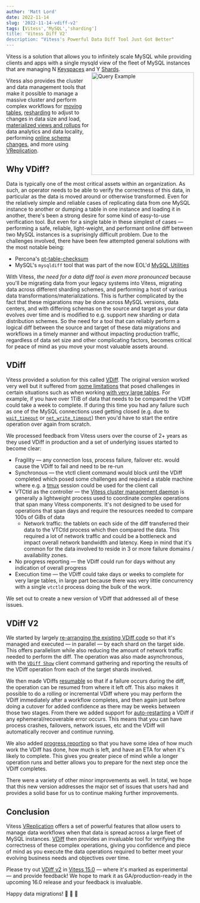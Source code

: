 ```yaml
---
author: 'Matt Lord'
date: 2022-11-14
slug: '2022-11-14-vdiff-v2'
tags: [Vitess','MySQL','sharding']
title: 'Vitess Diff V2'
description: "Vitess's Powerful Data Diff Tool Just Got Better"
---
```


Vitess is a solution that allows you to infinitely scale MySQL while providing clients and apps with a single mysqld
view of the fleet of MySQL instances that are managing N [Keyspaces](https://vitess.io/docs/concepts/keyspace/) and
Y [Shards](https://vitess.io/docs/concepts/shard/).
<a href="/img/VitessQueryExample.png"><img src="/img/VitessQueryExample.png" alt="Query Example" width="275" align="right"/></a>

Vitess also provides the cluster and data management tools that make it possible to manage a massive cluster and
perform complex workflows for [moving tables](https://vitess.io/docs/reference/vreplication/movetables/),
[resharding](https://vitess.io/docs/reference/vreplication/reshard/) to adjust to changes in data size and load,
[materialized views and rollups](https://vitess.io/docs/reference/vreplication/materialize/) for data analytics
and data locality, performing [online schema changes](https://vitess.io/docs/user-guides/schema-changes/managed-online-schema-changes/),
and more using [VReplication](https://vitess.io/docs/16.0/reference/vreplication/vreplication/).

## Why VDiff?

Data is typically one of the most critical assets within an organization. As such, an operator needs to be able to
verify the correctness of this data, in particular as the data is moved around or otherwise transformed. Even for
the relatively simple and reliable cases of replicating data from one MySQL instance to another or dumping a
table in one instance and loading it in another, there's been a strong desire for some kind of easy-to-use
verification tool. But even for a single table in these simplest of cases — performing a safe, reliable,
light-weight, and performant online diff between two MySQL instances is a suprisingly difficult problem. Due to
the challenges involved, there have been few attempted general solutions with the most notable being:
  * Percona's [pt-table-checksum](https://docs.percona.com/percona-toolkit/pt-table-checksum.html)
  * MySQL's `mysqldiff` tool that was part of the now EOL'd [MySQL Utilities](https://downloads.mysql.com/docs/mysql-utilities-1.6-en.pdf)

With Vitess, _the need for a data diff tool is even more pronounced_ because you'll be migrating data from your legacy systems into Vitess, migrating data across different sharding schemes, and performing a host of various data transformations/materializations. This is further complicated by the fact that these migarations may be done across
MySQL versions, data centers, and with differing schemas on the source and target as your data evolves over time and
is modified to e.g. support new sharding or data distribution schemes. So the need for a tool that can reliably
perform a logical diff between the source and target of these data migrations and workflows in a timely manner
and without impacting production traffic, regardless of data set size and other complicating factors, becomes
critical for peace of mind as you move your most valuable assets around.

## VDiff

Vitess provided a solution for this called [VDiff](https://vitess.io/docs/reference/vreplication/vdiff/). The original
version worked very well but it suffered from [some limitations](https://vitess.io/docs/15.0/reference/vreplication/vdiff/#note)
that posed challenges in certain situations such as when working [with very large tables](https://vitess.io/docs/15.0/reference/vreplication/vdiff/#using-vdiff-with-huge-tables).
For example, if you have over 1TiB of data that needs to be compared the VDiff could take a week to complete. If
during this time you had any failure such as one of the MySQL connections used getting closed (e.g. due to
[`wait_timeout`](https://dev.mysql.com/doc/refman/en/server-system-variables.html#sysvar_wait_timeout) or
[`net_write_timeout`](https://dev.mysql.com/doc/refman/en/server-system-variables.html#sysvar_net_write_timeout))
then you'd have to start the entire operation over again from scratch.

We processed feedback from Vitess users over the course of 2+ years as they used VDiff in production and a
set of underlying issues started to become clear:
  * Fragility — any connection loss, process failure, failover etc. would cause the VDiff to fail and need to be re-run
  * Synchronous — the vtctl client command would block until the VDiff completed which posed some challenges and required a stable machine where e.g. a [tmux](https://github.com/tmux/tmux/wiki) session could be used for the client call
  * VTCtld as the controller — the [Vitess cluster management daemon](https://vitess.io/docs/reference/programs/vtctld/) is generally a lightweight process used to coordinate complex operations that span many Vitess components. It's not designed to be used for operations that span days and require the resources needed to compare 100s of GiBs of data
    * Network traffic: the tablets on each side of the diff transferred their data to the VTCtld process which then compared the data. This required a lot of network traffic and could be a bottleneck and impact overall network bandwidth and latency. Keep in mind that it's common for the data involved to reside in 3 or more failure domains 
  / availability zones.
  * No progress reporting — the VDiff could run for days without any indication of overall progress
  * Execution time — the VDiff could take days or weeks to complete for very large tables, in large part because there
  was very little concurrency with a single `vtctld` process doing the bulk of the work.

We set out to create a new version of VDiff that addressed all of these issues.

## VDiff V2

We started by largely [re-arranging the existing VDiff code](https://github.com/vitessio/vitess/pull/10382) so that
it's managed and executed — in parallel — by each shard on the target side. This offers parallelism while also
reducing the amount of network traffic needed to perform the diff. The operation was also made asynchronous, with the
[`VDiff Show`](https://vitess.io/docs/15.0/reference/vreplication/vdiff2/#show-progressstatus-of-a-vdiff)
client command gathering and reporting the results of the VDiff operation from each of the target shards involved.

We then made VDiffs [resumable](https://github.com/vitessio/vitess/pull/10497) so that if a failure occurs during
the diff, the operation can be resumed from where it left off. This also makes it possible to do a rolling or
incremental VDiff where you may perform the VDiff immediately after a workflow completes, and then again just before
doing a cutover for added confidence as there may be weeks between those two stages. From there we added support for
[auto-restarting](https://github.com/vitessio/vitess/pull/10639) a VDiff if any ephemeral/recoverable error occurs.
This means that you can have process crashes, failovers, network issues, etc and the VDiff will automatically
recover and continue running.

We also added [progress reporting](https://github.com/vitessio/vitess/pull/10639) so that you have some idea of
how much work the VDiff has done, how much is left, and have an ETA for when it's likely to complete. This gives
you greater piece of mind while a longer operation runs and better allows you to prepare for the next step once
the VDiff completes.

There were a variety of other minor improvements as well. In total, we hope that this new version addresses the 
major set of issues that users had and provides a solid base for us to continue making further improvements.

## Conclusion

Vitess [VReplication](https://vitess.io/docs/16.0/reference/vreplication/vreplication/) offers a set of
powerful features that allow users to manage data workflows when that data is spread across a large fleet of
MySQL instances. [VDiff](https://vitess.io/docs/reference/vreplication/vdiff2/) then provides an invaluable
tool for verifying the correctness of these complex operations, giving you confidence and piece of mind
as you execute the data operations required to better meet your evolving business needs and objectives over
time.

Please try out [VDiff v2](https://vitess.io/docs/reference/vreplication/vdiff2/) in
[Vitess 15.0](https://github.com/vitessio/vitess/releases/tag/v15.0.0) — where it's marked as experimental —
and provide feedback! We hope to mark it as GA/production-ready in the upcoming 16.0 release and your
feedback is invaluable.

Happy data migrations! 🚀 🚀 🚀